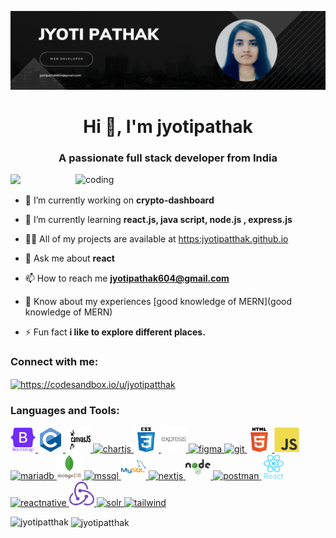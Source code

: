 ![logo](https://github.com/jyotipatthak/jyotipatthak/blob/main/Black%20Modern%20Graphic%20Designer%20LinkedIn%20Banner.png)
<h1 align="center">Hi 👋, I'm jyotipathak</h1>
<h3 align="center">A passionate full stack developer from India</h3>
<img align="right" alt="coding" width="400" src="https://miro.medium.com/max/1400/1*qdAW1TjCN57h1lbuuzvchg.gif"

<p align="left"> <img src="C:\Users\jyoti\Downloads\1722761697347.jpg" /> </p>

- 🔭 I’m currently working on **crypto-dashboard**

- 🌱 I’m currently learning **react.js, java script, node.js , express.js**

- 👨‍💻 All of my projects are available at [https:jyotipatthak.github.io](https:jyotipatthak.github.io)

- 💬 Ask me about **react**

- 📫 How to reach me **jyotipathak604@gmail.com**

- 📄 Know about my experiences [good knowledge of MERN](good knowledge of MERN)

- ⚡ Fun fact **i like to explore different places.**

<h3 align="left">Connect with me:</h3>
<p align="left">
<a href="https://codesandbox.com/https://codesandbox.io/u/jyotipatthak" target="blank"><img align="center" src="https://raw.githubusercontent.com/rahuldkjain/github-profile-readme-generator/master/src/images/icons/Social/codesandbox.svg" alt="https://codesandbox.io/u/jyotipatthak" height="30" width="40" /></a>
</p>

<h3 align="left">Languages and Tools:</h3>
<p align="left"> <a href="https://getbootstrap.com" target="_blank" rel="noreferrer"> 
<img src="https://raw.githubusercontent.com/devicons/devicon/master/icons/bootstrap/bootstrap-plain-wordmark.svg" alt="bootstrap" width="40" height="40"/> </a> 
<a href="https://www.cprogramming.com/" target="_blank" rel="noreferrer"> 
<img src="https://raw.githubusercontent.com/devicons/devicon/master/icons/c/c-original.svg" alt="c" width="40" height="40"/> </a> 
<a href="https://canvasjs.com" target="_blank" rel="noreferrer"> <img src="https://raw.githubusercontent.com/Hardik0307/Hardik0307/master/assets/canvasjs-charts.svg" alt="canvasjs" width="40" height="40"/> </a>
 <a href="https://www.chartjs.org" target="_blank" 
rel="noreferrer"> <img src="https://www.chartjs.org/media/logo-title.svg" alt="chartjs" 
width="40" height="40"/> </a> <a href="https://www.w3schools.com/css/" target="_blank" 
rel="noreferrer"> <img src="https://raw.githubusercontent.com/devicons/devicon/master/icons/css3/css3-original-wordmark.svg" alt="css3" width="40" height="40"/> </a> 
<a href="https://expressjs.com" target="_blank" rel="noreferrer"> <img src="https://raw.githubusercontent.com/devicons/devicon/master/icons/express/express-original-wordmark.svg" alt="express" width="40" height="40"/> </a> 
<a href="https://www.figma.com/" target="_blank" rel="noreferrer"> <img src="https://www.vectorlogo.zone/logos/figma/figma-icon.svg" alt="figma" width="40" height="40"/> </a> <a href="https://git-scm.com/" target="_blank" rel="noreferrer"> 
<img src="https://www.vectorlogo.zone/logos/git-scm/git-scm-icon.svg" alt="git" width="40" height="40"/> </a> <a href="https://www.w3.org/html/" target="_blank" rel="noreferrer"> <img src="https://raw.githubusercontent.com/devicons/devicon/master/icons/html5/html5-original-wordmark.svg" alt="html5" width="40" height="40"/> </a> 
<a href="https://developer.mozilla.org/en-US/docs/Web/JavaScript" target="_blank" rel="noreferrer"> <img src="https://raw.githubusercontent.com/devicons/devicon/master/icons/javascript/javascript-original.svg" alt="javascript" width="40" height="40"/> </a> <a href="https://mariadb.org/" target="_blank" rel="noreferrer"> 
<img src="https://www.vectorlogo.zone/logos/mariadb/mariadb-icon.svg" alt="mariadb"
 width="40" height="40"/> </a> <a href="https://www.mongodb.com/" target="_blank" 
 rel="noreferrer"> <img src="https://raw.githubusercontent.com/devicons/devicon/master/icons/mongodb/mongodb-original-wordmark.svg" alt="mongodb"
 width="40" height="40"/> </a> <a href="https://www.microsoft.com/en-us/sql-server" 
 target="_blank" rel="noreferrer"> <img src="https://www.svgrepo.com/show/303229/microsoft-sql-server-logo.svg" alt="mssql" width="40"
 height="40"/> </a> <a href="https://www.mysql.com/" target="_blank" rel="noreferrer"> 
 <img src="https://raw.githubusercontent.com/devicons/devicon/master/icons/mysql/mysql-original-wordmark.svg" alt="mysql" width="40" height="40"/> </a> 
 <a href="https://nextjs.org/" target="_blank" rel="noreferrer"> 
 <img src="https://cdn.worldvectorlogo.com/logos/nextjs-2.svg" 
 alt="nextjs" width="40" height="40"/> </a> <a href="https://nodejs.org" 
 target="_blank" rel="noreferrer">
 <img src="https://raw.githubusercontent.com/devicons/devicon/master/icons/nodejs/nodejs-original-wordmark.svg" alt="nodejs"
 width="40" height="40"/> </a> <a href="https://postman.com" target="_blank" rel="noreferrer">
 <img src="https://www.vectorlogo.zone/logos/getpostman/getpostman-icon.svg" alt="postman"
 width="40" height="40"/> </a> <a href="https://reactjs.org/" target="_blank" rel="noreferrer"> 
 <img src="https://raw.githubusercontent.com/devicons/devicon/master/icons/react/react-original-wordmark.svg" alt="react" width="40" height="40"/> </a> 
 <a href="https://reactnative.dev/" target="_blank" rel="noreferrer">
 <img src="https://reactnative.dev/img/header_logo.svg" alt="reactnative" width="40" height="40"/> </a> <a href="https://redux.js.org" target="_blank" rel="noreferrer">
 <img src="https://raw.githubusercontent.com/devicons/devicon/master/icons/redux/redux-original.svg" alt="redux" width="40" height="40"/> </a>
 <a href="https://lucene.apache.org/solr/" target="_blank" rel="noreferrer"> 
 <img src="https://www.vectorlogo.zone/logos/apache_solr/apache_solr-icon.svg" alt="solr" 
 width="40" height="40"/> </a> <a href="https://tailwindcss.com/" target="_blank" rel="noreferrer"> 
 <img src="https://www.vectorlogo.zone/logos/tailwindcss/tailwindcss-icon.svg" alt="tailwind" 
 width="40" height="40"/> </a> </p>

<p><img align="left" src="https://github-readme-stats.vercel.app/api/top-langs?username=jyotipatthak&show_icons=true&locale=en&layout=compact" alt="jyotipatthak" /></p>

<p>&nbsp;<img align="center" src="https://github-readme-stats.vercel.app/api?username=jyotipatthak&show_icons=true&locale=en" alt="jyotipatthak" /></p>
